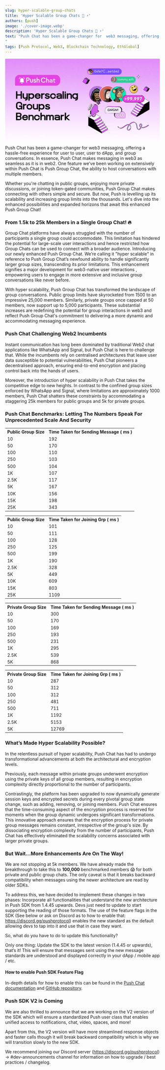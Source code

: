 ```yaml
---
slug: hyper-scalable-group-chats
title: 'Hyper Scalable Group Chats 💬 ⚡'
authors: [push]
image: './cover-image.webp'
description: 'Hyper Scalable Group Chats 💬 ⚡'
text: "Push Chat has been a game-changer for  web3 messaging, offering a hassle-free experience for user to user, user to dApp, and group conversations. In essence, Push Chat makes messaging in web3 as seamless as it is in web2. One feature we’ve been working on extensively within Push Chat is Push Group Chat, the ability to host conversations with multiple members. 
"
tags: [Push Protocol, Web3, Blockchain Technology, EthGlobal]
---
```

![Cover Image of Hyper Scalable Group Chats 💬 ⚡](./cover-image.webp)

<!--truncate-->

Push Chat has been a game-changer for  web3 messaging, offering a hassle-free experience for user to user, user to dApp, and group conversations. In essence, Push Chat makes messaging in web3 as seamless as it is in web2. One feature we’ve been working on extensively within Push Chat is Push Group Chat, the ability to host conversations with multiple members. 

Whether you're chatting in public groups, enjoying more private discussions, or joining token-gated communities, Push Group Chat makes connecting with others simple and secure. But now, Push is levelling up its scalability and increasing group limits into the thousands. Let's dive into the enhanced possibilities and expanded horizons that await this enhanced Push Group Chat!


### From 1.5k to 25k Members in a Single Group Chat! 🔥

Group Chat platforms have always struggled with the number of participants a single group could accommodate. This limitation has hindered the potential for large-scale user interactions and hence restricted how Group Chats can be used to connect with a broader audience. Introducing our newly enhanced Push Group Chat. We’re calling it "hyper scalable" in reference to Push Group Chat’s newfound ability to handle significantly larger group sizes, transcending its prior  limitations. This enhancement signifies a major development for web3-native user interactions , empowering users to engage in more extensive and inclusive group conversations like never before.

With hyper scalability, Push Group Chat has transformed the landscape of group conversations. Public group limits have skyrocketed from 1500 to an impressive 25,000 members. Similarly, private groups once capped at 50 members, now support up to 5,000 participants. These substantial increases are redefining the potential for group interactions in web3 and  reflect Push Group Chat's commitment to delivering a more dynamic and accommodating messaging experience.

### Push Chat Challenging Web2 Incumbents

Instant communication has long been dominated by traditional Web2 chat applications like WhatsApp and Signal, but Push Chat is here to challenge that. While the incumbents rely on centralised architectures that leave user data susceptible to potential vulnerabilities, Push Chat pioneers a decentralised approach, ensuring end-to-end encryption and placing control back into the hands of users.

Moreover, the introduction of hyper scalability in Push Chat takes the competitive edge to new heights. In contrast to the confined group sizes enforced by WhatsApp and Signal, where limitations are approximately 1000 members, Push Chat shatters these constraints by accommodating a staggering 25k members for public groups and 5k for private groups.

### Push Chat Benchmarks: Letting The Numbers Speak For Unprecedented Scale And Security

<table>
<tr>
    <th>
    Public Group Size
    </th>
    <th>
    Time Taken for Sending Message ( ms )
    </th>

</tr>
<tr>
    <td>10</td>
    <td>192</td>
</tr>

<tr>
   <td>50</td>
   <td>170</td>
</tr>

<tr>
   <td>100</td>
   <td>110</td>
</tr>

<tr>
   <td>250</td>
   <td>103</td>
</tr>


<tr>
   <td>500</td>
   <td>104</td>
</tr>

<tr>
   <td>1K</td>
   <td>107</td>
</tr>

<tr>
   <td>2.5K</td>
   <td>117</td>
</tr>

<tr>
   <td>5K</td>
   <td>167</td>
</tr>

<tr>
   <td>10K</td>
   <td>156</td>
</tr>
<tr>
   <td>15K</td>
   <td>198</td>
</tr>
<tr>
   <td>25K</td>
   <td>343</td>
</tr>
</table>


<table>
<tr>
    <th>
    Public Group Size
    </th>
    <th>
    Time Taken for Joining Grp ( ms )
    </th>

</tr>
<tr>
    <td>10</td>
    <td>101</td>
</tr>

<tr>
   <td>50</td>
   <td>111</td>
</tr>

<tr>
   <td>100</td>
   <td>128</td>
</tr>

<tr>
   <td>250</td>
   <td>125</td>
</tr>


<tr>
   <td>500</td>
   <td>199</td>
</tr>

<tr>
   <td>1K</td>
   <td>190</td>
</tr>

<tr>
   <td>2.5K</td>
   <td>328</td>
</tr>

<tr>
   <td>5K</td>
   <td>449</td>
</tr>

<tr>
   <td>10K</td>
   <td>609</td>
</tr>
<tr>
   <td>15K</td>
   <td>803</td>
</tr>
<tr>
   <td>25K</td>
   <td>1109</td>
</tr>
</table>


<table>
<tr>
    <th>
    Private Group Size
    </th>
    <th>
    Time Taken for Sending Message ( ms )
    </th>

</tr>
<tr>
    <td>10</td>
    <td>300</td>
</tr>

<tr>
   <td>50</td>
   <td>170</td>
</tr>

<tr>
   <td>100</td>
   <td>169</td>
</tr>

<tr>
   <td>250</td>
   <td>193</td>
</tr>


<tr>
   <td>500</td>
   <td>231</td>
</tr>

<tr>
   <td>1K</td>
   <td>295</td>
</tr>

<tr>
   <td>2.5K</td>
   <td>539</td>
</tr>

<tr>
   <td>5K</td>
   <td>868</td>
</tr>
</table>

<table>
<tr>
    <th>
    Private Group Size
    </th>
    <th>
    Time Taken for Joining Grp ( ms )
    </th>

</tr>
<tr>
    <td>10</td>
    <td>287</td>
</tr>

<tr>
   <td>50</td>
   <td>312</td>
</tr>

<tr>
   <td>100</td>
   <td>312</td>
</tr>

<tr>
   <td>250</td>
   <td>481</td>
</tr>


<tr>
   <td>500</td>
   <td>711</td>
</tr>

<tr>
   <td>1K</td>
   <td>1192</td>
</tr>

<tr>
   <td>2.5K</td>
   <td>5153</td>
</tr>

<tr>
   <td>5K</td>
   <td>12769</td>
</tr>
</table>


### What’s Made Hyper Scalability Possible?

In the relentless pursuit of hyper scalability, Push Chat has had to undergo transformational advancements at both the architectural and encryption levels. 

Previously, each message within private groups underwent encryption using the private keys of all group members, resulting in encryption complexity directly proportional to the number of participants. 

Contrastingly, the platform has been upgraded to now dynamically generate session keys and encrypted secrets during every pivotal group state change, such as adding, removing, or joining members. Push Chat ensures that the time-consuming aspect of the encryption process is reserved for moments when the group dynamic undergoes significant transformations. This innovative approach ensures that the encryption process for private group messages remains constant, irrespective of the group's size. By dissociating encryption complexity from the number of participants, Push Chat has effectively eliminated the scalability concerns associated with larger private groups. 

### But Wait…More Enhancements Are On The Way!
We are not stopping at 5k members. We have already made the breakthrough to take this to <b>100,000</b> benchmarked members 😱 for both private and public group chats. The only caveat is that it breaks backward compatibility when messages using the newer architecture are read by older SDKs. 

To address this, we have decided to implement these changes in two phases:
Incorporate all functionalities that understand the new architecture in Push SDK from 1.4.45 upwards. Devs just need to update to start supporting the reading of those formats.
The use of the feature flags in the SDK (See below or ask on Discord as to how to enable that: https://discord.gg/pushprotocol) enables the new standard as the default allowing devs to tap into it and use that in case they want. 

So, what do you have to do to update this functionality? 

Only one thing: Update the SDK to the latest version (1.4.45 or upwards), that’s it! This will ensure that messages sent using the new message standards are understood and displayed correctly in your dApp / mobile app / etc.

#### How to enable Push SDK Feature Flag
In-depth details for how to enable this can be found in the [Push Chat documentation](https://push.org/docs/chat/) and [GitHub repository](https://github.com/push-protocol/push-sdk/tree/main/packages/restapi).

### Push SDK V2 is Coming
We are also thrilled to announce that we are working on the V2 version of the SDK which will ensure a standardized Push user class that enables unified access to notifications, chat, video, spaces, and more! 

Apart from this, the V2 version will have more streamlined response objects and faster calls though it will break backward compatibility which is why we will transition slowly to the new SDK.

We recommend joining our Discord server (https://discord.gg/pushprotocol) -> #dev-announcements channel for information on how to upgrade / best practices / changelog.




